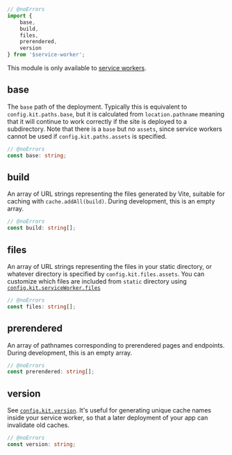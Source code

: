 ```js
// @noErrors
import {
	base,
	build,
	files,
	prerendered,
	version
} from '$service-worker';
```

This module is only available to [service workers](/docs/service-workers).

## base

The `base` path of the deployment. Typically this is equivalent to `config.kit.paths.base`, but it is calculated from `location.pathname` meaning that it will continue to work correctly if the site is deployed to a subdirectory.
Note that there is a `base` but no `assets`, since service workers cannot be used if `config.kit.paths.assets` is specified.

<div class="ts-block">

```ts
// @noErrors
const base: string;
```

</div>

## build

An array of URL strings representing the files generated by Vite, suitable for caching with `cache.addAll(build)`.
During development, this is an empty array.

<div class="ts-block">

```ts
// @noErrors
const build: string[];
```

</div>

## files

An array of URL strings representing the files in your static directory, or whatever directory is specified by `config.kit.files.assets`. You can customize which files are included from `static` directory using [`config.kit.serviceWorker.files`](/docs/kit/reference/configuration)

<div class="ts-block">

```ts
// @noErrors
const files: string[];
```

</div>

## prerendered

An array of pathnames corresponding to prerendered pages and endpoints.
During development, this is an empty array.

<div class="ts-block">

```ts
// @noErrors
const prerendered: string[];
```

</div>

## version

See [`config.kit.version`](/docs/kit/reference/configuration#version). It's useful for generating unique cache names inside your service worker, so that a later deployment of your app can invalidate old caches.

<div class="ts-block">

```ts
// @noErrors
const version: string;
```

</div>
